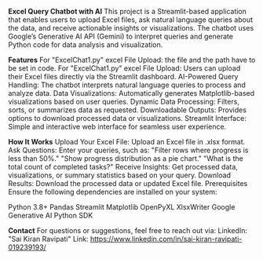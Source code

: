 **Excel Query Chatbot with AI**
This project is a Streamlit-based application that enables users to upload Excel files, ask natural language queries about the data, and receive actionable insights or visualizations. The chatbot uses Google’s Generative AI API (Gemini) to interpret queries and generate Python code for data analysis and visualization.

**Features**
For "ExcelChat1.py" excel File Upload: the file and the path have to be set in code.
For "ExcelChat1.py" excel File Upload: Users can upload their Excel files directly via the Streamlit dashboard.
AI-Powered Query Handling: The chatbot interprets natural language queries to process and analyze data.
Data Visualizations: Automatically generates Matplotlib-based visualizations based on user queries.
Dynamic Data Processing: Filters, sorts, or summarizes data as requested.
Downloadable Outputs: Provides options to download processed data or visualizations.
Streamlit Interface: Simple and interactive web interface for seamless user experience.

**How It Works**
Upload Your Excel File: Upload an Excel file in .xlsx format.
Ask Questions: Enter your queries, such as:
"Filter rows where progress is less than 50%."
"Show progress distribution as a pie chart."
"What is the total count of completed tasks?"
Receive Insights: Get processed data, visualizations, or summary statistics based on your query.
Download Results: Download the processed data or updated Excel file.
Prerequisites
Ensure the following dependencies are installed on your system:

Python 3.8+
Pandas
Streamlit
Matplotlib
OpenPyXL
XlsxWriter
Google Generative AI Python SDK

**Contact**
For questions or suggestions, feel free to reach out via:
LinkedIn: "Sai Kiran Ravipati"
Link: https://www.linkedin.com/in/sai-kiran-ravipati-019239193/
